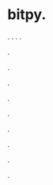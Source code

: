 # bitpy.
.
.
.
.












.






















































.
























.



























.

















































































.































































.































































































.















.




.
